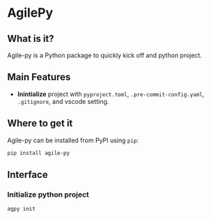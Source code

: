 # AgilePy

## What is it?

Agile-py is a Python package to quickly kick off and python project.

## Main Features

- **Inintialize** project with `pyproject.toml`, `.pre-commit-config.yaml`, `.gitignore`, and vscode setting.

## Where to get it

Agile-py can be installed from PyPI using `pip`:

```bash
pip install agile-py
```

## Interface

### Initialize python project

```bash
agpy init
```
